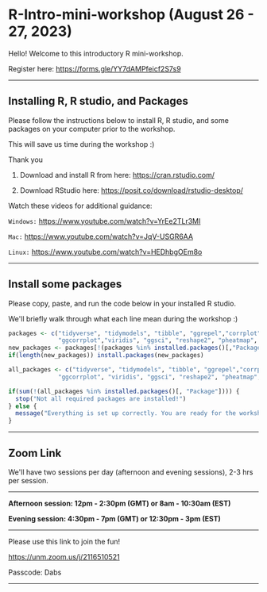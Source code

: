# R-Intro-mini-workshop (August 26 - 27, 2023)
Hello! Welcome to this introductory R mini-workshop. 

Register here: https://forms.gle/YY7dAMPfeicf2S7s9

---------------------------------------------------------
## Installing R, R studio, and Packages
Please follow the instructions below to install R, R studio, and some packages on your computer prior to the workshop.

This will save us time during the workshop :)

Thank you

1.  Download and install R from here: <https://cran.rstudio.com/>

2.  Download RStudio here: <https://posit.co/download/rstudio-desktop/>

Watch these videos for additional guidance:

`Windows:` https://www.youtube.com/watch?v=YrEe2TLr3MI

 `Mac:` https://www.youtube.com/watch?v=JqV-USGR6AA
 
 `Linux:` https://www.youtube.com/watch?v=HEDhbgOEm8o

---------------------------------------------------------
## Install some packages

Please copy, paste, and run the code below in your installed R studio.

We'll briefly walk through what each line mean during the workshop :) 

``` r
packages <- c("tidyverse", "tidymodels", "tibble", "ggrepel","corrplot", "readxl", "ggpubr", "stringr", "dslabs",
              "ggcorrplot","viridis", "ggsci", "reshape2", "pheatmap", "patchwork", "emmeans",  "mlbench")
new_packages <- packages[!(packages %in% installed.packages()[,"Package"])]
if(length(new_packages)) install.packages(new_packages)

all_packages <- c("tidyverse", "tidymodels", "tibble", "ggrepel","corrplot", "readxl", "ggpubr",  "stringr", "dslabs",
              "ggcorrplot", "viridis", "ggsci", "reshape2", "pheatmap", "patchwork", "emmeans", "mlbench")

if(sum(!(all_packages %in% installed.packages()[, "Package"]))) {
  stop("Not all required packages are installed!")
} else {
  message("Everything is set up correctly. You are ready for the workshop!")
}
```


---------------------------------------------------------
## Zoom Link
We'll have two sessions per day (afternoon and evening sessions), 2-3 hrs per session.

---------------------------------------------------------
**Afternoon session: 12pm - 2:30pm (GMT) or 8am - 10:30am (EST)**

**Evening session: 4:30pm - 7pm (GMT) or 12:30pm - 3pm (EST)**

---------------------------------------------------------
Please use this link to join the fun!

https://unm.zoom.us/j/2116510521

Passcode: Dabs

---------------------------------------------------------
